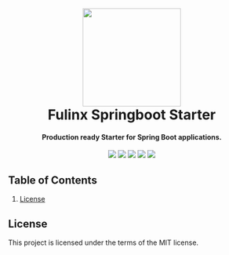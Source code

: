 <h1 align="center">
<a alt="Spring Boot">
        <img src="https://img.shields.io/badge/Spring%20Boot-v3.3.0-brightgreen.svg" style="width:200px"/>
    </a>
<br>
  Fulinx Springboot Starter
  <br>
</h1>

<h4 align="center">Production ready Starter for Spring Boot applications.</h4>

<p align="center">
    <a alt="Java">
        <img src="https://img.shields.io/badge/Java-v17.0-orange.svg" />
    </a>
    <a alt="Spring Boot">
        <img src="https://img.shields.io/badge/Spring%20Boot-v3.3.0-brightgreen.svg" />
    </a>
    <a alt="Dependencies">
        <img src="https://img.shields.io/badge/dependencies-up%20to%20date-brightgreen.svg" />
    </a>
    <a alt="Contributions">
        <img src="https://img.shields.io/badge/contributions-welcome-orange.svg" />
    </a>
    <a alt="License">
        <img src="https://img.shields.io/badge/license-MIT-blue.svg" />
    </a>
</p>

## Table of Contents ##
1. [License](#License)


## License ##
This project is licensed under the terms of the MIT license.